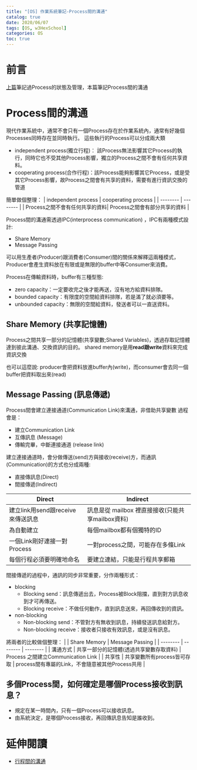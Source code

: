 ```yaml
---
title: "[OS] 作業系統筆記-Process間的溝通"
catalog: true
date: 2020/06/07
tags: [OS, w3HexSchool] 
categories: OS
toc: true
---
```

<!--toc-->
# 前言
[上篇](https://chentsungyu.github.io/2020/03/21/OS/%5BOS%5D%20%E4%BD%9C%E6%A5%AD%E7%B3%BB%E7%B5%B1%E7%AD%86%E8%A8%98-Process/)筆記過Process的狀態及管理，本篇筆記Process間的溝通
<!--more-->

# Process間的溝通
現代作業系統中，通常不會只有一個Process存在於作業系統內，通常有好幾個Processes同時存在並同時執行。
這些執行的Process可以分成兩大類
- independent process(獨立行程)： 該Process無法影響其它Process的執行，同時它也不受其他Process影響，獨立的Process之間不會有任何共享資料。
- cooperating process(合作行程)：該Process能夠影響其它Process，或是受其它Process影響，故Process之間會有共享的資料，需要有進行資訊交換的管道

簡單做個整理：
| independent process | cooperating process |
| -------- | -------- |
| Process之間不會有任何共享的資料| Process之間會有部分共享的資料 |



Process間的溝通需透過IPC(interprocess communication) ，IPC有兩種模式設計:
- Share Memory
- Message Passing

可以用生產者(Producer)跟消費者(Consumer)間的關係來解釋這兩種模式，Producer會產生資料放在有限或是無限的buffer中等Consumer來消費。

Process在傳輸資料時，buffer有三種型態:
- zero capacity：一定要收完之後才能再送，沒有地方給資料排隊。
- bounded capacity：有限度的空間給資料排隊，若是滿了就必須要等。
- unbounded capacity：無限的空間給資料，發送者可以一直送資料。

## Share Memory (共享記憶體)
Process之間共享一部分的記憶體(共享變數;Shared Variables)，透過存取記憶體達到彼此溝通、交換資訊的目的。
shared memory是用**read跟write**資料來完成資訊交換

也可以這麼說: 
producer會把資料放進buffer內(write)，而consumer會去同一個buffer把資料取出來(read)
## Message Passing (訊息傳遞)
Process間會建立連接通道(Communication Link)來溝通，非借助共享變數
過程會是：
- 建立Communication Link
- 互傳訊息 (Message)
- 傳輸完畢，中斷連接通道 (release link)

建立連接通道時，會分做傳送(send)方與接收(receive)方，而通訊(Communication)的方式也分成兩種:
- 直接傳訊息(Direct)
- 間接傳遞(Indirect)

| Direct| Indirect |
| -------- | -------- |
| 建立link用send跟receive來傳送訊息 | 訊息是從 mailbox 裡直接接收(只能共享mailbox資料) |
| 為自動建立 | 每個mailbox都有個獨特的ID |
| 一個Link剛好連接一對Process | 一對process之間，可能存在多條Link|
| 每個行程必須要明確地命名 | 要建立連結，只能是行程共享郵箱 |

間接傳遞的過程中，通訊的同步非常重要，分作兩種形式：
- blocking
  - Blocking send：訊息傳遞出去，Process被Block阻擋，直到對方訊息收到才可再傳送。
  - Blocking receive：不做任何動作，直到訊息送來，再回傳收到的資訊。
- non-blocking
  - Non-blocking send：不管對方有無收到訊息，持續發送訊息給對方。
  - Non-blocking receive：接收者只接收有效訊息，或是沒有訊息。


將兩者的比較做個整理：
| | Share Memory | Message Passing |
| -------- | -------- | -------- |
| 溝通方式  | 共享一部分的記憶體(透過共享變數存取資料) | Process 之間建立Communication Link |
| 共享性  | 共享變數所有process皆可存取 | process間有專屬的Link，不會隨意被其他Process共用 |

## 多個Process間，如何確定是哪個Process接收到訊息？
- 規定在某一時間內，只有一個Process可以接收訊息。
- 由系統決定，是哪個Process接收，再回傳訊息告知是誰收到。

# 延伸閱讀
* [行程間的溝通](http://debussy.im.nuu.edu.tw/sjchen/OS/97Spring/Ch_7.pdf)